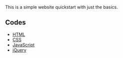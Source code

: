 This is a simple website quickstart with just the basics.

## Codes

- [HTML](https://htmlreference.io/)
- [CSS](https://cssreference.io/)
- [JavaScript](https://www.w3schools.com/js/)
- [jQuery](https://www.w3schools.com/jquery/)
